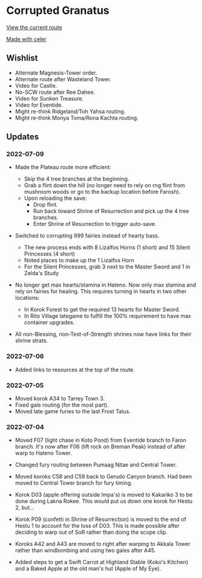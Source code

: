 # Corrupted Granatus

[View the current route](https://celer.itntpiston.app/#/gh/taoplusplus/granatus.theglitch)

[Made with celer](https://github.com/iTNTPiston/celer)

## Wishlist

- Alternate Magnesis-Tower order.
- Alternate route after Wasteland Tower.
- Video for Castle.
- No-SCW route after Ree Dahee.
- Video for Sunken Treasure.
- Video for Eventide.
- Might re-think Ridgeland/Toh Yahsa routing.
- Might re-think Monya Toma/Rona Kachta routing.

## Updates

### 2022-07-09

- Made the Plateau route more efficient:
	- Skip the 4 tree branches at the beginning.
	- Grab a flint down the hill (no longer need to rely on rng flint from mushroom woods or go to the backup location before Farosh).
	- Upon reloading the save:
		- Drop flint.
		- Run back toward Shrine of Resurrection and pick up the 4 tree branches.
		- Enter Shrine of Resurrection to trigger auto-save.

- Switched to corrupting 999 fairies instead of hearty bass.
	- The new process ends with 8 Lizalfos Horns (1 short) and 15 Silent Princesses (4 short)
	- Noted places to make up the 1 Lizalfos Horn
	- For the Silent Princesses, grab 3 next to the Master Sword and 1 in Zelda's Study

- No longer get max hearts/stamina in Hateno. Now only max stamina and rely on fairies for healing. This requires turning in hearts in two other locations:
	- In Korok Forest to get the required 13 hearts for Master Sword.
	- In Rito Village lategame to fulfill the 100% requirement to have max container upgrades.

- All non-Blessing, non-Test-of-Strength shrines now have links for their shrine strats.

### 2022-07-06

- Added links to resources at the top of the route.

### 2022-07-05

- Moved korok A34 to Tarrey Town 3.
- Fixed gale routing (for the most part).
- Moved late game furies to the last Frost Talus.

### 2022-07-04

- Moved F07 (light chase in Koto Pond) from Eventide branch to Faron branch. It's now after F06 (lift rock on Breman Peak) instead of after warp to Hateno Tower.

- Changed fury routing between Pumaag Nitae and Central Tower.

- Moved koroks C58 and C59 back to Gerudo Canyon branch. Had been moved to Central Tower branch for fury timing.

- Korok D03 (apple offering outside Impa's) is moved to Kakariko 3 to be done during Lakna Rokee. This would put us down one korok for Hestu 2, but...

- Korok P09 (confetti in Shrine of Resurrection) is moved to the end of Hestu 1 to account for the loss of D03. This is made possible after deciding to warp out of SoR rather than doing the scope clip.

- Koroks A42 and A43 are moved to right after warping to Akkala Tower rather than windbombing and using two gales after A45.

- Added steps to get a Swift Carrot at Highland Stable (Koko's Kitchen) and a Baked Apple at the old man's hut (Apple of My Eye).